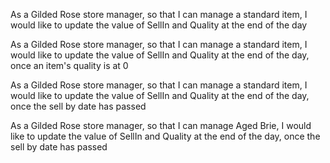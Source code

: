 As a Gilded Rose store manager,
so that I can manage a standard item,
I would like to update the value of SellIn and Quality at the end of the day

As a Gilded Rose store manager,
so that I can manage a standard item,
I would like to update the value of SellIn and Quality at the end of the day, once an item's quality is at 0

As a Gilded Rose store manager,
so that I can manage a standard item,
I would like to update the value of SellIn and Quality at the end of the day, once the sell by date has passed

As a Gilded Rose store manager,
so that I can manage Aged Brie,
I would like to update the value of SellIn and Quality at the end of the day, once the sell by date has passed